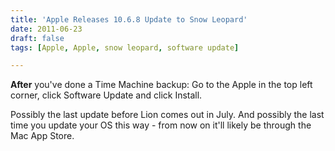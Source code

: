 ```yaml
---
title: 'Apple Releases 10.6.8 Update to Snow Leopard'
date: 2011-06-23
draft: false
tags: [Apple, Apple, snow leopard, software update]

---
```


**After** you've done a Time Machine backup: Go to the Apple in the top left corner, click Software Update and click Install.  
  
Possibly the last update before Lion comes out in July. And possibly the last time you update your OS this way - from now on it'll likely be through the Mac App Store.
